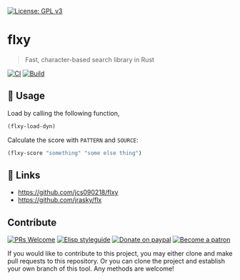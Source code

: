 [![License: GPL v3](https://img.shields.io/badge/License-GPL%20v3-blue.svg)](https://www.gnu.org/licenses/gpl-3.0)

# flxy
> Fast, character-based search library in Rust

[![CI](https://github.com/jcs-elpa/flxy/actions/workflows/test.yml/badge.svg)](https://github.com/jcs-elpa/flxy/actions/workflows/test.yml)
[![Build](https://github.com/jcs-elpa/flxy/actions/workflows/build.yml/badge.svg)](https://github.com/jcs-elpa/flxy/actions/workflows/build.yml)

## 🔨 Usage

Load by calling the following function,

```el
(flxy-load-dyn)
```

Calculate the score with `PATTERN` and `SOURCE`:

```el
(flxy-score "something" "some else thing")
```

## 🔗 Links

* https://github.com/jcs090218/flxy
* https://github.com/jrasky/flx

## Contribute

[![PRs Welcome](https://img.shields.io/badge/PRs-welcome-brightgreen.svg)](http://makeapullrequest.com)
[![Elisp styleguide](https://img.shields.io/badge/elisp-style%20guide-purple)](https://github.com/bbatsov/emacs-lisp-style-guide)
[![Donate on paypal](https://img.shields.io/badge/paypal-donate-1?logo=paypal&color=blue)](https://www.paypal.me/jcs090218)
[![Become a patron](https://img.shields.io/badge/patreon-become%20a%20patron-orange.svg?logo=patreon)](https://www.patreon.com/jcs090218)

If you would like to contribute to this project, you may either
clone and make pull requests to this repository. Or you can
clone the project and establish your own branch of this tool.
Any methods are welcome!
